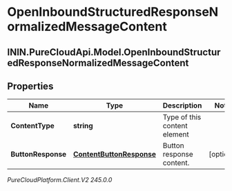 # OpenInboundStructuredResponseNormalizedMessageContent

## ININ.PureCloudApi.Model.OpenInboundStructuredResponseNormalizedMessageContent

## Properties

|Name | Type | Description | Notes|
|------------ | ------------- | ------------- | -------------|
| **ContentType** | **string** | Type of this content element | |
| **ButtonResponse** | [**ContentButtonResponse**](ContentButtonResponse) | Button response content. | [optional] |



_PureCloudPlatform.Client.V2 245.0.0_
